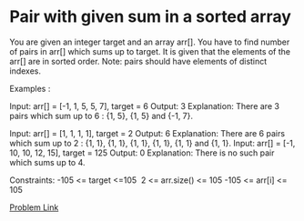 # Pair with given sum in a sorted array

You are given an integer target and an array arr[]. You have to find number of pairs in arr[] which sums up to target. It is given that the elements of the arr[] are in sorted order.
Note: pairs should have elements of distinct indexes. 

Examples :

Input: arr[] = [-1, 1, 5, 5, 7], target = 6
Output: 3
Explanation: There are 3 pairs which sum up to 6 : {1, 5}, {1, 5} and {-1, 7}.

Input: arr[] = [1, 1, 1, 1], target = 2
Output: 6
Explanation: There are 6 pairs which sum up to 2 : {1, 1}, {1, 1}, {1, 1}, {1, 1}, {1, 1} and {1, 1}.
Input: arr[] = [-1, 10, 10, 12, 15], target = 125
Output: 0
Explanation: There is no such pair which sums up to 4.

Constraints:
-105 <= target <=105
 2 <= arr.size() <= 105
-105 <= arr[i] <= 105

[Problem Link](https://www.geeksforgeeks.org/problems/pair-with-given-sum-in-a-sorted-array4940/1)